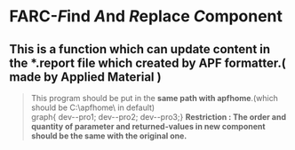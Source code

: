 # FARC-*F*ind *A*nd *R*eplace *C*omponent
##  This is a function which can update content in the \*.report file which created by APF formatter.( made by Applied Material )

> This program should be put in the **same path with apfhome**.(which should be C:\apfhome\ in default)   
  graph{ dev--pro1; dev--pro2; dev--pro3;}
> **Restriction : The order and quantity of parameter and returned-values in new component should be the same with the original one.**
